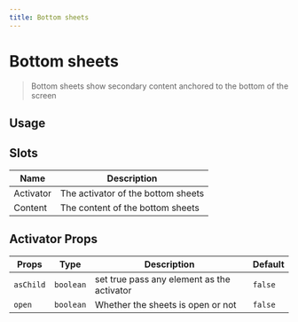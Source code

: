 ```yaml
---
title: Bottom sheets
---
```


# Bottom sheets

> Bottom sheets show secondary content anchored to the bottom of the screen

## Usage

<usage name="bottom-sheets"></usage>

## Slots

| Name      | Description                        |
| --------- | ---------------------------------- |
| Activator | The activator of the bottom sheets |
| Content   | The content of the bottom sheets   |

## Activator Props

| Props     | Type      | Description                                | Default |
| --------- | --------- | ------------------------------------------ | ------- |
| `asChild` | `boolean` | set true pass any element as the activator | `false` |
| `open`    | `boolean` | Whether the sheets is open or not          | `false` |
